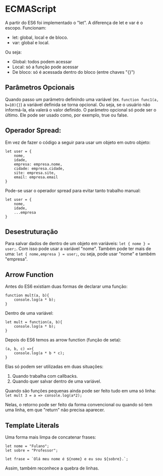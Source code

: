 # ECMAScript

A partir do ES6 foi implementado o "let". A diferença de let e var é o escopo. Funcionam: 
- let: global, local e de bloco.
- var: global e local.

Ou seja:
- Global: todos podem acessar
- Local: só a função pode acessar
- De bloco: só é acessada dentro do bloco (entre chaves "{}")

## Parâmetros Opcionais

Quando passo um parâmetro definindo uma variável (ex. `function func1(a, b=10){}`) a variável definida se torna opcional. Ou seja, se o usuário não informá-la, ela valerá o valor definido. O parâmetro opcional só pode ser o último. Ele pode ser usado como, por exemplo, true ou false.

## Operador Spread:

Em vez de fazer o código a seguir para usar um objeto em outro objeto:
```
let user = {
    nome,
    idade, 
    empresa: empresa.nome,
    cidade: empresa.cidade,
    site: empresa.site,
    email: empresa.email
}
```

Pode-se usar o operador spread para evitar tanto trabalho manual:
```
let user = {
    nome,
    idade,
    ...empresa
}
```
## Desestruturação

Para salvar dados de dentro de um objeto em variáveis: `let { nome } = user;`. Com isso pode usar a variável "nome". Também pode ter mais de uma: `let { nome,empresa } = user;`, ou seja, pode usar "nome" e também "empresa".

## Arrow Function

Antes do ES6 existiam duas formas de declarar uma função:
```
function mult(a, b){
    console.log(a * b);
}
```

Dentro de uma variável:
```
let mult = function(a, b){
    console.log(a * b);
}
``` 

Depois do ES6 temos as arrow function (função de seta):
```
(a, b, c) =>{
    console.log(a * b * c);
}
```
Elas só podem ser utilizadas em duas situações:
1. Quando trabalha com callbacks.
2. Quando quer salvar dentro de uma variável.

Quando são funções pequenas ainda pode ser feito tudo em uma só linha: `let mult 3 = a => console.log(a*2);`

Nelas, o retorno pode ser feito da forma convencional ou quando só tem uma linha, em que "return" não precisa aparecer. 

## Template Literals 

Uma forma mais limpa de concatenar frases:

```
let nome = "Fulano";
let sobre = "Professor";

let frase = `Olá meu nome é ${nome} e eu sou ${sobre}.`;
```

Assim, também reconhece a quebra de linhas.
